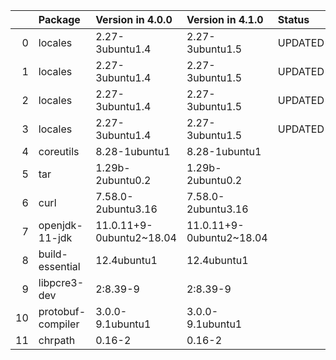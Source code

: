 <!-- markdown-link-check-disable -->

|    | Package           | Version in 4.0.0         | Version in 4.1.0         | Status   |
|---:|:------------------|:-------------------------|:-------------------------|:---------|
|  0 | locales           | 2.27-3ubuntu1.4          | 2.27-3ubuntu1.5          | UPDATED  |
|  1 | locales           | 2.27-3ubuntu1.4          | 2.27-3ubuntu1.5          | UPDATED  |
|  2 | locales           | 2.27-3ubuntu1.4          | 2.27-3ubuntu1.5          | UPDATED  |
|  3 | locales           | 2.27-3ubuntu1.4          | 2.27-3ubuntu1.5          | UPDATED  |
|  4 | coreutils         | 8.28-1ubuntu1            | 8.28-1ubuntu1            |          |
|  5 | tar               | 1.29b-2ubuntu0.2         | 1.29b-2ubuntu0.2         |          |
|  6 | curl              | 7.58.0-2ubuntu3.16       | 7.58.0-2ubuntu3.16       |          |
|  7 | openjdk-11-jdk    | 11.0.11+9-0ubuntu2~18.04 | 11.0.11+9-0ubuntu2~18.04 |          |
|  8 | build-essential   | 12.4ubuntu1              | 12.4ubuntu1              |          |
|  9 | libpcre3-dev      | 2:8.39-9                 | 2:8.39-9                 |          |
| 10 | protobuf-compiler | 3.0.0-9.1ubuntu1         | 3.0.0-9.1ubuntu1         |          |
| 11 | chrpath           | 0.16-2                   | 0.16-2                   |          |